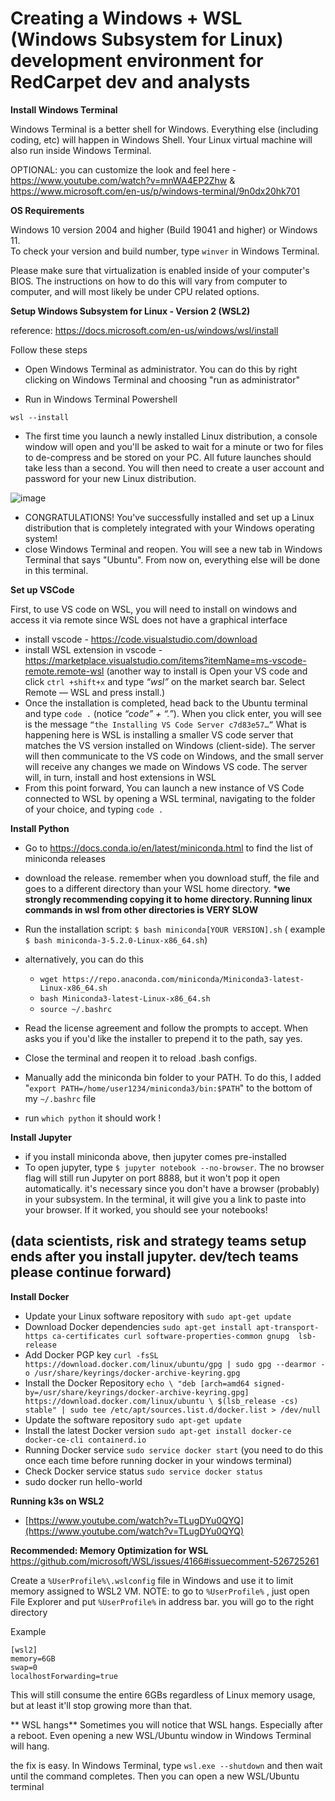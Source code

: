 Creating a Windows + WSL (Windows Subsystem for Linux) development environment for RedCarpet dev and analysts
===============================



**Install Windows Terminal**

Windows Terminal is a better shell for Windows. Everything else (including coding, etc) will happen in Windows Shell. Your Linux virtual machine will also run inside Windows Terminal. 

OPTIONAL: you can customize the look and feel here - https://www.youtube.com/watch?v=mnWA4EP2Zhw  & https://www.microsoft.com/en-us/p/windows-terminal/9n0dx20hk701


**OS Requirements**

Windows 10 version 2004 and higher (Build 19041 and higher) or Windows 11.  
To check your version and build number, type `winver` in Windows Terminal.

Please make sure that virtualization is enabled inside of your computer's BIOS. The instructions on how to do this will vary from computer to computer, and will most likely be under CPU related options.

**Setup Windows Subsystem for Linux - Version 2 (WSL2)**

reference: https://docs.microsoft.com/en-us/windows/wsl/install

Follow these steps

- Open Windows Terminal as administrator. You can do this by right clicking on Windows Terminal and choosing "run as administrator"

- Run in Windows Terminal Powershell
```
wsl --install
```
- The first time you launch a newly installed Linux distribution, a console window will open and you'll be asked to wait for a minute or two for files to de-compress and be stored on your PC. All future launches should take less than a second. You will then need to create a user account and password for your new Linux distribution.

![image](https://user-images.githubusercontent.com/76883/136389494-ef7382fb-3099-4708-80ba-7b37a8c189bf.png)


- CONGRATULATIONS! You've successfully installed and set up a Linux distribution that is completely integrated with your Windows operating system!
- close Windows Terminal and reopen. You will see a new tab in Windows Terminal that says "Ubuntu". From now on, everything else will be done in this terminal.


**Set up VSCode**

First, to use VS code on WSL, you will need to install on windows and access it via remote since WSL does not have a graphical interface
- install vscode - https://code.visualstudio.com/download
- install WSL extension in vscode - https://marketplace.visualstudio.com/items?itemName=ms-vscode-remote.remote-wsl  (another way to install is Open your VS code and click
`ctrl +shift+x` and type *“wsl”* on the market search bar. Select Remote — WSL and press install.)
- Once the installation is completed, head back to the Ubuntu terminal and type `code .` (notice *“code” + “.”*). When you click enter, you will see is the message `“the Installing VS Code Server c7d83e57…”` What is happening here is WSL is installing a smaller VS code server that matches the VS version installed on Windows (client-side). The server will then communicate to the VS code on Windows, and the small server will receive any changes we made on Windows VS code. The server will, in turn, install and host extensions in WSL
- From this point forward, You can launch a new instance of VS Code connected to WSL by opening a WSL terminal, navigating to the folder of your choice, and typing `code .`



**Install Python**
- Go to https://docs.conda.io/en/latest/miniconda.html to find the list of miniconda releases
- download the release. remember when you download stuff, the file and goes to a different directory than your WSL home directory. ***we strongly recommending copying it to home directory. Running linux commands in wsl from other directories is VERY SLOW**
- Run the installation script: `$ bash miniconda[YOUR VERSION].sh` ( example `$ bash miniconda-3-5.2.0-Linux-x86_64.sh`)
- alternatively, you can do this
    - `wget https://repo.anaconda.com/miniconda/Miniconda3-latest-Linux-x86_64.sh`
    - `bash Miniconda3-latest-Linux-x86_64.sh`
    - `source ~/.bashrc`
   
- Read the license agreement and follow the prompts to accept. When asks you if you'd like the installer to prepend it to the path, say yes.
- Close the terminal and reopen it to reload .bash configs.
- Manually add the miniconda bin folder to your PATH. To do this, I added "`export PATH=/home/user1234/miniconda3/bin:$PATH`" to the bottom of my `~/.bashrc` file
- run `which python` it should work !

**Install Jupyter** 
- if you install miniconda above, then jupyter comes pre-installed
- To open jupyter, type `$ jupyter notebook --no-browser`. The no browser flag will still run Jupyter on port 8888, but it won't pop it open automatically. it's necessary since you don't have a browser (probably) in your subsystem. In the terminal, it will give you a link to paste into your browser. If it worked, you should see your notebooks!


(data scientists, risk and strategy teams setup ends after you install jupyter. dev/tech teams please continue forward)
--------------------

**Install Docker**

- Update your Linux software repository with `sudo apt-get update`
- Download Docker dependencies `sudo apt-get install apt-transport-https ca-certificates curl software-properties-common gnupg  lsb-release`
- Add Docker PGP key `curl -fsSL https://download.docker.com/linux/ubuntu/gpg | sudo gpg --dearmor -o /usr/share/keyrings/docker-archive-keyring.gpg`
- Install the Docker Repository `echo \
  "deb [arch=amd64 signed-by=/usr/share/keyrings/docker-archive-keyring.gpg] https://download.docker.com/linux/ubuntu \
  $(lsb_release -cs) stable" | sudo tee /etc/apt/sources.list.d/docker.list > /dev/null`
- Update the software repository `sudo apt-get update`
- Install the latest Docker version `sudo apt-get install docker-ce docker-ce-cli containerd.io`
- Running Docker service `sudo service docker start` (you need to do this once each time before running docker in your windows terminal)
- Check Docker service status `sudo service docker status`
- sudo docker run hello-world


**Running k3s on WSL2**
- [https://www.youtube.com/watch?v=TLugDYu0QYQ](https://www.youtube.com/watch?v=TLugDYu0QYQ)

**Recommended: Memory Optimization for WSL**
https://github.com/microsoft/WSL/issues/4166#issuecomment-526725261

Create a `%UserProfile%\.wslconfig` file in Windows and use it to limit memory assigned to WSL2 VM.
NOTE: to go to `%UserProfile%` , just open File Explorer and put `%UserProfile%` in address bar. you will go to the right directory

Example
```
[wsl2]
memory=6GB
swap=0
localhostForwarding=true
```

This will still consume the entire 6GBs regardless of Linux memory usage, but at least it'll stop growing more than that.

** WSL hangs**
Sometimes you will notice that WSL hangs. Especially after a reboot. Even opening a new WSL/Ubuntu window in Windows Terminal will hang.

the fix is easy. In Windows Terminal, type `wsl.exe --shutdown` and then wait until the command completes. Then you can open a new WSL/Ubuntu terminal


